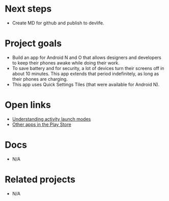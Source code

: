 Next steps
==========
- Create MD for github and publish to devlife.

Project goals
=============
- Build an app for Android N and O that allows designers and developers to keep their 
  phones awake while doing their work. 
- To save battery and for security, a lot of devices turn their screens off in about 10 minutes.
  This app extends that period indefinitely, as long as their phones are charging. 
- This app uses Quick Settings Tiles (that were available for Android N).

Open links
==========
- [Understanding activity launch modes](https://goo.gl/iaJhsW)
- [Other apps in the Play Store](https://play.google.com/store/search?q=caffiene&c=apps&hl=en)

Docs
====
- N/A

Related projects
================
- N/A 